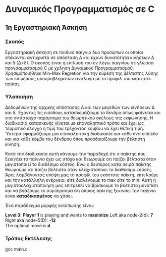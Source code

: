 # Δυναμικός Προγραμματισμός σε C


## 1η Εργαστηριακή Άσκηση
### Σκοπός 
Εργαστηριακή άσκηση σε παιδικό παίγνιο δυο προσώπων οι οποίοι στέκονται αντικριστά σε απόσταση Α και έχουν δυνατότητα κινήσεων Δ και δ (Δ>δ). 
Ο σκοπός έιναι η επίλυση του εν λόγω παιγνίου σε γλώσσα προγραμματισμού C με χρληση Δυναμικού Προγραμματισμού. 
Χρησιμοποιήθηκε Min-Max Regretion για την εύρεση της βέλτιστης λύσης των επιμέρους υποπροβλημάτων ανάλογα με το προφίλ του εκάστοτε παίκτη.

### Υλοποιήση
Δεδομένων της αρχικής απόστασης Α και των μεγεθών των κινήσεων Δ και δ. 
Έχοντας τις εισόδους κατασκευάζουμε το δένδρο όπως φαίνεται και στο αντίστοιχο παράρτημα του θεωρητικού σκέλους της εκφώνησης.
Η διαδικασία κατασκευής γίνεται με επαναληπτικό τρόπο και έχει ως τερματικό έλεγχο η τιμή του τρέχοντος κόμβου να έχει θετική τιμή.
Ύστερα εφαρμόζουμε μια επαναληπτική διαδικασία για κάθε ένα επίπεδο και για κάθε κόμβο του δένδρου όπου προσδιορίζουμε την βέλτιστη κίνηση.

Κατά την διαδικασία αυτή κάνουμε την παραδοχή ότι ο παίκτης που ξεκινάει το παίγνιο έχει ως στόχο και θεωρούμε οτι παίζει βέλτιστα όταν μεγιστοποιεί το διαθέσιμο κόστος. 
Ενώ ο δεύτερος κατα σειρά παίκτης θεωρούμε ότι παίζει βέλτιστα όταν ελαχιστοποιεί το διαθέσιμο κόσοτς. Άρα, λαμβάνοντας υπόψη μας το προφίλ του εκάστοτε παίκτη, εκτελούμε και την κατάλληλη ενέργεια, είτε διαλέγουμε το max είτε το min. Αυτή η μεγιστοελαχιστοποιήση μας επιτρέπει να βρίσκουμε το βέλτιστο μονοπάτι και να βγάζουμε το συμπέρασμα ότι όποιος παίκτης ξεκινάει τον παίγνιο είναι **καταδικασμένος** να χάσει.

Ένα παράδειγμα μορφής εκτύπωσης είναι:

**Level 3**: **Player 1** is playing and wants to **maximize**
Left aka node-2(d): **7** Right aka node-5(D): **-12**  
The optimal move is **d**  

### Τρόπος Εκτέλεσης

gcc main.c

